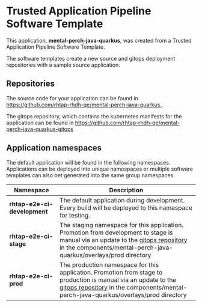 # Trusted Application Pipeline Software Template

This application, **mental-perch-java-quarkus**, was created from a Trusted Application Pipeline Software Template.

The software templates create a new source and gitops deployment repositories with a sample source application. 

## Repositories

The source code for your application can be found in [https://github.com/rhtap-rhdh-qe/mental-perch-java-quarkus ](https://github.com/rhtap-rhdh-qe/mental-perch-java-quarkus ).
 
The gitops repository, which contains the kubernetes manifests for the application can be found in 
[https://github.com/rhtap-rhdh-qe/mental-perch-java-quarkus-gitops ](https://github.com/rhtap-rhdh-qe/mental-perch-java-quarkus-gitops ) 

## Application namespaces 

The default application will be found in the following namespaces. Applications can be deployed into unique namespaces or multiple software templates can also bet generated into the same group namespaces.  

|  Namespace   |  Description   |  
| -------- | -------- |   
| **rhtap-e2e-ci-development** | The default application during development. Every build will be deployed to this namespace for testing. | 
| **rhtap-e2e-ci-stage** | The staging namespace for this application. Promotion from development to stage is manual via an update to the [gitops repository](https://github.com/rhtap-rhdh-qe/mental-perch-java-quarkus-gitops ) in the components/mental-perch-java-quarkus/overlays/prod directory |  
| **rhtap-e2e-ci-prod** | The production namespace for this application. Promotion from stage to production is manual via an update to the [gitops repository](https://github.com/rhtap-rhdh-qe/mental-perch-java-quarkus-gitops ) in the components/mental-perch-java-quarkus/overlays/prod directory | 